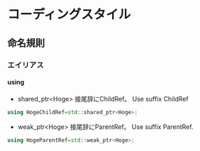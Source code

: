 ﻿# コーディングスタイル
## 命名規則
### エイリアス
#### using
+ shared_ptr\<Hoge\>
接尾辞にChildRef。
Use suffix ChildRef
```c++
using HogeChildRef=std::shared_ptr<Hoge>;
```

+ weak_ptr\<Hoge\>
接尾辞にParentRef。
Use suffix ParentRef.
```c++
using HogeParentRef=std::weak_ptr<Hoge>;
```
